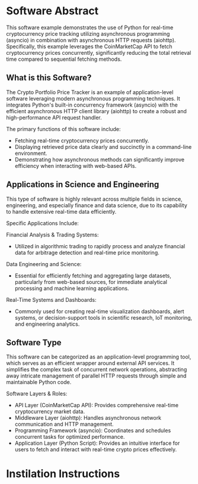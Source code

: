 # Software Abstract
This software example demonstrates the use of Python for real-time cryptocurrency price tracking utilizing asynchronous programming (asyncio) in combination with asynchronous HTTP requests (aiohttp). Specifically, this example leverages the CoinMarketCap API to fetch cryptocurrency prices concurrently, significantly reducing the total retrieval time compared to sequential fetching methods.

## What is this Software?
The Crypto Portfolio Price Tracker is an example of application-level software leveraging modern asynchronous programming techniques. It integrates Python's built-in concurrency framework (asyncio) with the efficient asynchronous HTTP client library (aiohttp) to create a robust and high-performance API request handler.

The primary functions of this software include:

- Fetching real-time cryptocurrency prices concurrently.
- Displaying retrieved price data clearly and succinctly in a command-line environment.
- Demonstrating how asynchronous methods can significantly improve efficiency when interacting with web-based APIs.

## Applications in Science and Engineering
This type of software is highly relevant across multiple fields in science, engineering, and especially finance and data science, due to its capability to handle extensive real-time data efficiently.

Specific Applications Include:

Financial Analysis & Trading Systems:
- Utilized in algorithmic trading to rapidly process and analyze financial data for arbitrage detection and real-time price monitoring.

Data Engineering and Science:
- Essential for efficiently fetching and aggregating large datasets, particularly from web-based sources, for immediate analytical processing and machine learning applications.

Real-Time Systems and Dashboards:
- Commonly used for creating real-time visualization dashboards, alert systems, or decision-support tools in scientific research, IoT monitoring, and engineering analytics.

## Software Type
This software can be categorized as an application-level programming tool, which serves as an efficient wrapper around external API services. It simplifies the complex task of concurrent network operations, abstracting away intricate management of parallel HTTP requests through simple and maintainable Python code.

Software Layers & Roles:

- API Layer (CoinMarketCap API): Provides comprehensive real-time cryptocurrency market data.
- Middleware Layer (aiohttp): Handles asynchronous network communication and HTTP management.
- Programming Framework (asyncio): Coordinates and schedules concurrent tasks for optimized performance.
- Application Layer (Python Script): Provides an intuitive interface for users to fetch and interact with real-time crypto prices effectively.

# Instilation Instructions
